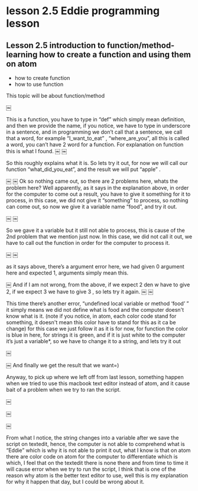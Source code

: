 # lesson 2.5 Eddie programming lesson

## Lesson 2.5 introduction to function/method- learning how to create a function and using them on atom

- how to create function
- how to use function

This topic will be about function/method

￼

This is a function, you have to type in “def” which simply mean definition, and then we provide the name, if you notice, we have to type in underscore in a sentence, and in programming we don’t call that a sentence, we call that a word, for example “I_want_to_eat” , “where_are_you”, all this is called a word, you can’t have 2 word for a function. For explanation on function this is what I found.
￼
￼

So this roughly explains what it is. So lets try it out, for now we will call our function “what_did_you_eat”, and the result we will put “apple” .

￼
￼
Ok so nothing came out, so there are 2 problems here, whats the problem here?
Well apparently, as it says in the explanation above, in order for the computer to come out a result, you have to give it something for it to process, in this case, we did not give it “something” to process, so nothing can come out, so now we give it a variable name “food”, and try it out.

￼
￼

So we gave it a variable but it still not able to process, this is cause of the 2nd problem that we mention just now. In this case, we did not call it out, we have to call out the function in order for the computer to process it.

￼
￼

as it says above, there’s a argument error here, we had given 0 argument here and expected 1, arguments simply mean this.

￼
 And if I am not wrong, from the above, if we expect 2 den w have to give 2, if we expect 3 we have to give 3 , so lets try it again.
￼
￼

This time there’s another error, “undefined local variable or method ‘food’ ” it simply means we did not define what is food and the computer doesn't know what is it. (note if you notice, in atom, each color code stand for something, it doesn't mean this color have to stand for this as it ca be change)  for this case we just follow it as it is for now, for function the color is blue in here, for strings it is green, and if it is just white to the computer it’s just a variable*, so we have to change it to a string, and lets try it out

￼

￼
 And finally we get the result that we want=)

Anyway, to pick up where we left off from last lesson, something happen when we tried to use this macbook text editor instead of atom, and it cause bait of a problem when we try to ran the script.

￼

￼

￼

From what I notice, the string changes into a variable after we save the script on textedit, hence, the computer is not able to comprehend what is “Eddie” which is why it is not able to print it out,  what I know is that on atom there are color code on atom for the computer to differentiate which is which, I feel that on the textedit there is none there and from time to time it will cause error when we try to run the script, I think that is one of the reason why atom is the better text editor to use, well this is my explanation for why it happen that day, but I could be wrong about it.
